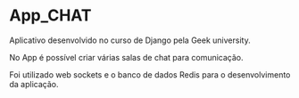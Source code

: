# App_CHAT

Aplicativo desenvolvido no curso de Django pela Geek university.

No App é possível criar várias salas de chat para comunicação.

Foi utilizado web sockets e o banco de dados Redis para o desenvolvimento da aplicação.

